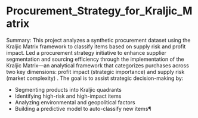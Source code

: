 # Procurement_Strategy_for_Kraljic_Matrix

Summary: This project analyzes a synthetic procurement dataset using the Kraljic Matrix framework to classify items based on supply risk and profit impact. Led a procurement strategy initiative to enhance supplier segmentation and sourcing efficiency through the implementation of the Kraljic Matrix—an analytical framework that categorizes purchases across two key dimensions: profit impact (strategic importance) and supply risk (market complexity) .
The goal is to assist strategic decision-making by:
* Segmenting products into Kraljic quadrants
* Identifying high-risk and high-impact items
* Analyzing environmental and geopolitical factors
* Building a predictive model to auto-classify new items¶

